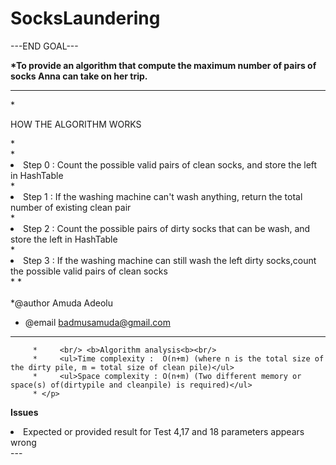 # SocksLaundering

 ---END GOAL---

 <b>*To provide an algorithm that compute the maximum number of pairs of socks Anna can take on her trip.</b>

----
*<br/><p>HOW THE ALGORITHM WORKS</p>
 *<br/>
 *<br/><li>Step 0 : Count the possible valid pairs of clean socks, and store the left in HashTable</li>
 *<br/><li>Step 1 : If the washing machine can't wash anything, return the total number of existing clean pair</li>
 *<br/><li>Step 2 : Count the possible pairs of dirty socks that can be wash, and store the left in HashTable</li>
 *<br/><li>Step 3 : If the washing machine can still wash the left dirty socks,count the possible valid pairs of clean socks</li>
 * 
 *<br/><br/>
 *@author  Amuda Adeolu
 * @email   badmusamuda@gmail.com

---

```* <p>
     *     <br/> <b>Algorithm analysis<b><br/>
     *     <ul>Time complexity :  O(n+m) (where n is the total size of the dirty pile, m = total size of clean pile)</ul>
     *     <ul>Space complexity : O(n+m) (Two different memory or space(s) of(dirtypile and cleanpile) is required)</ul>
     * </p>

```
<b>Issues</b>
<li>Expected or provided result for Test 4,17 and 18 parameters appears wrong</li>
---

